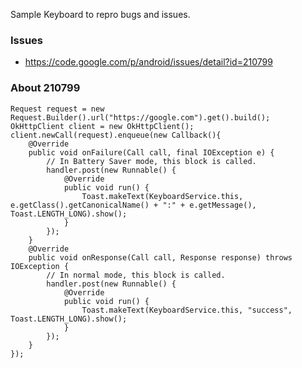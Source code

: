Sample Keyboard to repro bugs and issues.

### Issues

* https://code.google.com/p/android/issues/detail?id=210799

### About 210799

    Request request = new Request.Builder().url("https://google.com").get().build();
    OkHttpClient client = new OkHttpClient();
    client.newCall(request).enqueue(new Callback(){
        @Override
        public void onFailure(Call call, final IOException e) {
            // In Battery Saver mode, this block is called.
            handler.post(new Runnable() {
                @Override
                public void run() {
                    Toast.makeText(KeyboardService.this, e.getClass().getCanonicalName() + ":" + e.getMessage(), Toast.LENGTH_LONG).show();
                }
            });
        }
        @Override
        public void onResponse(Call call, Response response) throws IOException {
            // In normal mode, this block is called.
            handler.post(new Runnable() {
                @Override
                public void run() {
                    Toast.makeText(KeyboardService.this, "success", Toast.LENGTH_LONG).show();
                }
            });
        }
    });

